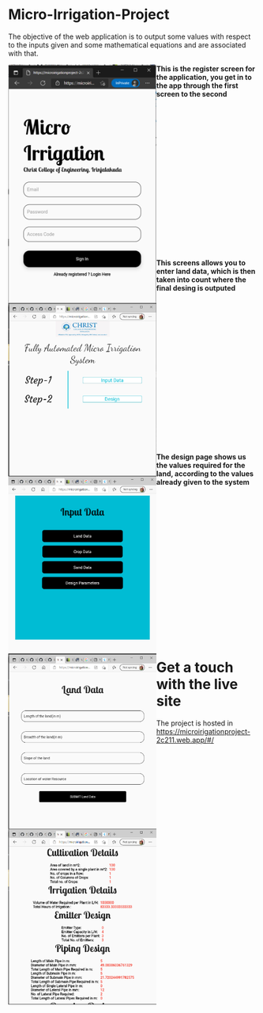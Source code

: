 # Micro-Irrigation-Project

The objective of the web application is to output some values with respect to the inputs given and some mathematical equations and are associated with that.


<img align="left" src="https://github.com/adi-code22/Micro-Irrigation-Project/blob/main/microirrigation/files/register.PNG?raw=true" width="300"/>

<img align="left" src="https://github.com/adi-code22/Micro-Irrigation-Project/blob/main/microirrigation/files/home.PNG?raw=true" width="300"/>

**This is the register screen for the application, you get in to the app through the first screen to the second**
 
<p>&nbsp;</p>
<p>&nbsp;</p>
<p>&nbsp;</p>
<p>&nbsp;</p>
<p>&nbsp;</p>
<p>&nbsp;</p>
<p>&nbsp;</p>
<p>&nbsp;</p>
<p>&nbsp;</p>
<p>&nbsp;</p>

<img align="left" src="https://github.com/adi-code22/Micro-Irrigation-Project/blob/main/microirrigation/files/inputdata.PNG?raw=true" width="300"/>

<img align="left" src="https://github.com/adi-code22/Micro-Irrigation-Project/blob/main/microirrigation/files/inputlanmddata.PNG?raw=true" width="300"/>

**This screens allows you to enter land data, which is then taken into count where the final desing is outputed**

<p>&nbsp;</p>
<p>&nbsp;</p>
<p>&nbsp;</p>
<p>&nbsp;</p>
<p>&nbsp;</p>
<p>&nbsp;</p>
<p>&nbsp;</p>
<p>&nbsp;</p>
<p>&nbsp;</p>
<p>&nbsp;</p>

<img align="left" src="https://github.com/adi-code22/Micro-Irrigation-Project/blob/main/microirrigation/files/design.PNG?raw=true" width="300"/>


**The design page shows us the values required for the land, according to the values already given to the system**

<p>&nbsp;</p>
<p>&nbsp;</p>
<p>&nbsp;</p>
<p>&nbsp;</p>
<p>&nbsp;</p>
<p>&nbsp;</p>
<p>&nbsp;</p>
<p>&nbsp;</p>
<p>&nbsp;</p>
<p>&nbsp;</p>

# Get a touch with the live site
The project is hosted in https://microirigationproject-2c211.web.app/#/


